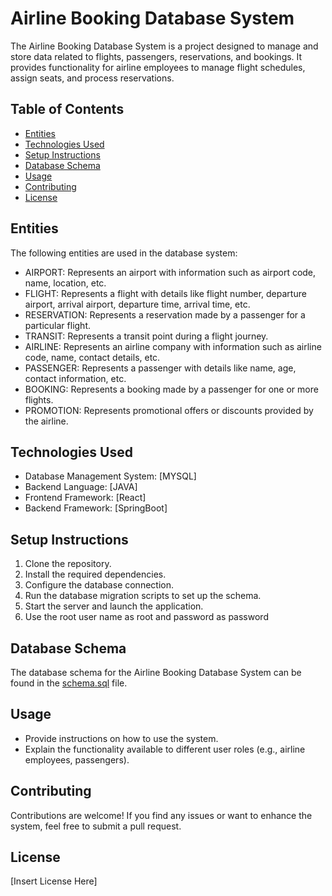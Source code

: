 # Airline Booking Database System

The Airline Booking Database System is a project designed to manage and store data related to flights, passengers, reservations, and bookings. It provides functionality for airline employees to manage flight schedules, assign seats, and process reservations.

## Table of Contents

- [Entities](#entities)
- [Technologies Used](#technologies-used)
- [Setup Instructions](#setup-instructions)
- [Database Schema](#database-schema)
- [Usage](#usage)
- [Contributing](#contributing)
- [License](#license)

## Entities

The following entities are used in the database system:

- AIRPORT: Represents an airport with information such as airport code, name, location, etc.
- FLIGHT: Represents a flight with details like flight number, departure airport, arrival airport, departure time, arrival time, etc.
- RESERVATION: Represents a reservation made by a passenger for a particular flight.
- TRANSIT: Represents a transit point during a flight journey.
- AIRLINE: Represents an airline company with information such as airline code, name, contact details, etc.
- PASSENGER: Represents a passenger with details like name, age, contact information, etc.
- BOOKING: Represents a booking made by a passenger for one or more flights.
- PROMOTION: Represents promotional offers or discounts provided by the airline.

## Technologies Used

- Database Management System: [MYSQL]
- Backend Language: [JAVA]
- Frontend Framework: [React]
- Backend Framework: [SpringBoot]

## Setup Instructions

1. Clone the repository.
2. Install the required dependencies.
3. Configure the database connection.
4. Run the database migration scripts to set up the schema.
5. Start the server and launch the application.
6. Use the root user name as root and password as password

## Database Schema

The database schema for the Airline Booking Database System can be found in the [schema.sql](./schema.sql) file.

## Usage

- Provide instructions on how to use the system.
- Explain the functionality available to different user roles (e.g., airline employees, passengers).

## Contributing

Contributions are welcome! If you find any issues or want to enhance the system, feel free to submit a pull request.

## License

[Insert License Here]


